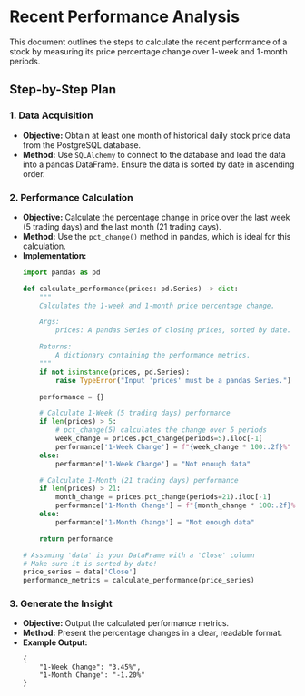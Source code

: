 
# Recent Performance Analysis

This document outlines the steps to calculate the recent performance of a stock by measuring its price percentage change over 1-week and 1-month periods.

## Step-by-Step Plan

### 1. Data Acquisition

*   **Objective:** Obtain at least one month of historical daily stock price data from the PostgreSQL database.
*   **Method:** Use `SQLAlchemy` to connect to the database and load the data into a pandas DataFrame. Ensure the data is sorted by date in ascending order.

### 2. Performance Calculation

*   **Objective:** Calculate the percentage change in price over the last week (5 trading days) and the last month (21 trading days).
*   **Method:** Use the `pct_change()` method in pandas, which is ideal for this calculation.
*   **Implementation:**
    ```python
    import pandas as pd

    def calculate_performance(prices: pd.Series) -> dict:
        """
        Calculates the 1-week and 1-month price percentage change.

        Args:
            prices: A pandas Series of closing prices, sorted by date.

        Returns:
            A dictionary containing the performance metrics.
        """
        if not isinstance(prices, pd.Series):
            raise TypeError("Input 'prices' must be a pandas Series.")

        performance = {}

        # Calculate 1-Week (5 trading days) performance
        if len(prices) > 5:
            # pct_change(5) calculates the change over 5 periods
            week_change = prices.pct_change(periods=5).iloc[-1]
            performance['1-Week Change'] = f"{week_change * 100:.2f}%"
        else:
            performance['1-Week Change'] = "Not enough data"

        # Calculate 1-Month (21 trading days) performance
        if len(prices) > 21:
            month_change = prices.pct_change(periods=21).iloc[-1]
            performance['1-Month Change'] = f"{month_change * 100:.2f}%"
        else:
            performance['1-Month Change'] = "Not enough data"

        return performance

    # Assuming 'data' is your DataFrame with a 'Close' column
    # Make sure it is sorted by date!
    price_series = data['Close']
    performance_metrics = calculate_performance(price_series)
    ```

### 3. Generate the Insight

*   **Objective:** Output the calculated performance metrics.
*   **Method:** Present the percentage changes in a clear, readable format.
*   **Example Output:**
    ```
    {
        "1-Week Change": "3.45%",
        "1-Month Change": "-1.20%"
    }
    ```
